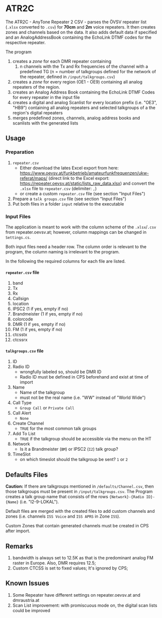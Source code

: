 # ATR2C

The ATR2C - AnyTone Repeater 2 CSV - parses the ÖVSV repeater list (`.xlsx` converted to `.csv`) for **70cm** and **2m** voice repeaters. It then creates zones and channels based on the data. It also adds default data if specified and an AnalogAddressBook containing the EchoLink DTMF codes for the respective repeater. 

The program
1. creates a *zone* for each DMR repeater containing
   1. n channels with the Tx and Rx frequencies of the channel with a predefined TG (n = number of talkgroups defined for the network of the repeater, defined in `/input/talkgroups.csv`)
2. creates a *zone* for every region (OE1 - OE9) containing all analog repeaters of the region.
3. creates an Analog Address Book containing the EchoLink DTMF Codes for every repeater in the input file
4. creates a digital and analog Scanlist for every location prefix (i.e. "OE3", "HB9") containing all analog repeaters and selected talkgroups of a the region's digital repeaters
5. merges predefined zones, channels, analog address books and scanlists with the generated lists

## Usage

### Preparation

1. `repeater.csv`
	- Either download the lates Excel export from here: https://www.oevsv.at/funkbetrieb/amateurfunkfrequenzen/ukw-referat/maps/ (direct link to the Excel export: https://repeater.oevsv.at/static/lists_raw_data.xlsx) and convert the `.xlsx` file to `repeater.csv` (delimiter: `,`)
	- or create a custom `repeater.csv`  file (see section "Input Files")
2. Prepare a `talk groups.csv` file (see section "Input Files")
3. Put both files in a folder `input` relative to the executable 

### Input Files

The application is meant to work with the column scheme of the `.xlsx`/`.csv` from repeater.oevsv.at; however, column mappings can be changed in `Settings.cs`.

Both input files need a header row. The column order is relevant to the program, the column naming is irrelevant to the program.

In the following the required columns for each file are listed.

#### `repeater.csv` file

1. band
2. Tx
3. Rx
4. Callsign
5. location
6. IPSC2 (1 if yes, empty if no)
7. Brandmeister (1 if yes, empty if no)
8. colorcode
9. DMR (1 if yes, empty if no)
10. FM (1 if yes, empty if no)
11. ctcsstx
12. ctcssrx

#### `talkgroups.csv` file

1. ID
2. Radio ID
	- wrongfully labeled so, should be DMR ID
	- Radio ID must be defined in CPS beforehand and exist at time of import
3. Name
	- Name of the talkgroup
	- must not be the real name (i.e. "WW" instead of "World Wide")
4. Call Type
	- `Group Call` or `Private Call`
5. Call Alert
	- `None`
6. Create Channel
	- `TRUE` for the most common talk groups
7. Add To List
	- `TRUE` if the talkgroup should be accessible via the menu on the HT
8. Network
	- Is it a Brandmeister (`BM`) or IPSC2 (`I2`) talk group?
9. TimeSlot
	- on which timeslot should the talkgroup be sent? `1` or `2`

## Defaults Files

**Caution:** If there are talkgroups mentioned in `/defaults/Channel.csv`, then those talkgroups must be present in `/input/talkgroups.csv`. The Program creates a talk group name that consists of the rows `{Network}-{Radio ID}-{Name}` (i.e. "I2-9-LOKAL").

Default files are merged with the created files to add custom channels and zones (i.e. channels `ISS Voice` and `ISS APRS` in Zone `ISS`).

Custom Zones that contain generated channels must be created in CPS after import.

## Remarks

1. bandwidth is always set to 12.5K as that is the predominant analog FM raster in Europe. Also, DMR requires 12.5;
2. Custom CTCSS is set to fixed values; It's ignored by CPS;

## Known Issues

1. Some Repeater have different settings on repeater.oevsv.at and dmraustria.at
2. Scan List improvement: with promiscuous mode on, the digital scan lists could be improved